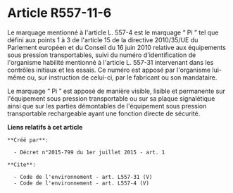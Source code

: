 # Article R557-11-6

Le marquage mentionné à l'article L. 557-4 est le marquage “ Pi ” tel que défini aux points 1 à 3 de l'article 15 de la
directive 2010/35/UE du Parlement européen et du Conseil du 16 juin 2010 relative aux équipements sous pression
transportables, suivi du numéro d'identification de l'organisme habilité mentionné à l'article L. 557-31 intervenant dans les
contrôles initiaux et les essais. Ce numéro est apposé par l'organisme lui-même ou, sur instruction de celui-ci, par le
fabricant ou son mandataire.

Le marquage “ Pi ” est apposé de manière visible, lisible et permanente sur l'équipement sous pression transportable ou sur
sa plaque signalétique ainsi que sur les parties démontables de l'équipement sous pression transportable rechargeable ayant
une fonction directe de sécurité.

**Liens relatifs à cet article**

	**Créé par**:

	  - Décret n°2015-799 du 1er juillet 2015 - art. 1

	**Cite**:

	  - Code de l'environnement - art. L557-31 (V)
	  - Code de l'environnement - art. L557-4 (V)
